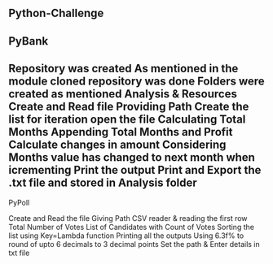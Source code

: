 Python-Challenge
---------------------------
PyBank
-------------


Repository was created 
As mentioned in the module cloned repository was done
Folders were created as mentioned Analysis & Resources
Create and Read file 
Providing Path
Create the list for iteration
open the file 
Calculating Total Months
Appending Total Months and Profit
Calculate changes in amount
Considering Months value has changed to next month when icrementing
Print the output
Print and Export the .txt file and stored in Analysis folder
--------------------------------------------------------------------

PyPoll

Create and Read the file
Giving Path
CSV reader & reading the first row 
Total Number of Votes
List of Candidates with Count of Votes
Sorting the list using Key=Lambda function
Printing all the outputs 
Using 6.3f% to round of upto 6 decimals to 3 decimal points
Set the path & Enter details in txt file 
